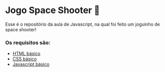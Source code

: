 # Jogo Space Shooter 🚀

Esse é o repositório da aula de Javascript, na qual foi feito um joguinho de space shooter! 

### Os requisitos são:

* [HTML básico](https://www.w3schools.com/html/)
* [CSS básico](https://developer.mozilla.org/pt-BR/docs/Web/CSS)
* [Javascript básico](https://developer.mozilla.org/pt-BR/docs/Web/JavaScript)
 